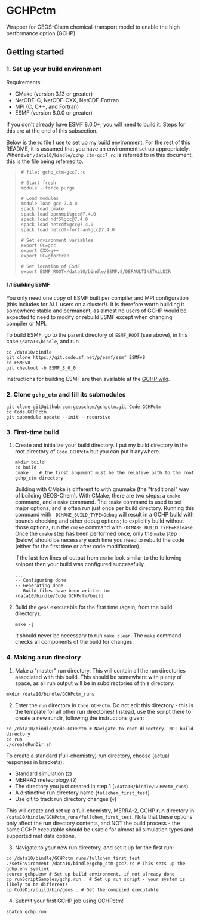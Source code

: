 # GCHPctm
Wrapper for GEOS-Chem chemical-transport model to enable the high performance option (GCHP).

## Getting started

### 1. Set up your build environment
Requirements:
- CMake (version 3.13 or greater)
- NetCDF-C, NetCDF-CXX, NetCDF-Fortran
- MPI (C, C++, and Fortran)
- ESMF (version 8.0.0 or greater)

If you don't already have ESMF 8.0.0+, you will need to build it. Steps for this are at the end of this subsection.

Below is the rc file I use to set up my build environment. For the rest of this README, it is assumed that you have an environment set up appropriately. Whenever `/data10/bindle/gchp_ctm-gcc7.rc` is referred to in this document, this is the file being referred to.
> ```
> # file: gchp_ctm-gcc7.rc
> 
> # Start fresh
> module --force purge
>
> # Load modules
> module load gcc-7.4.0
> spack load cmake
> spack load openmpi%gcc@7.4.0
> spack load hdf5%gcc@7.4.0
> spack load netcdf%gcc@7.4.0
> spack load netcdf-fortran%gcc@7.4.0
> 
> # Set environment variables
> export CC=gcc
> export CXX=g++
> export FC=gfortran
>
> # Set location of ESMF
> export ESMF_ROOT=/data10/bindle/ESMFv8/DEFAULTINSTALLDIR
> ```

#### 1.1 Building ESMF

You only need one copy of ESMF built per compiler and MPI configuration (this includes for ALL users on a cluster!). It is therefore worth building it somewhere stable and permanent, as almost no users of GCHP would be expected to need to modify or rebuild ESMF except when changing compiler or MPI.

To build ESMF, go to the parent directory of `ESMF_ROOT` (see above), in this case `\data10\bindle`, and run
```console
cd /data10/bindle
git clone https://git.code.sf.net/p/esmf/esmf ESMFv8
cd ESMFv8
git checkout -b ESMF_8_0_0
```

Instructions for building ESMF are then available at the [GCHP wiki](http://wiki.seas.harvard.edu/geos-chem/index.php/GCHP_Hardware_and_Software_Requirements).

### 2. Clone `gchp_ctm` and fill its submodules
```console
git clone git@github.com:geoschem/gchpctm.git Code.GCHPctm
cd Code.GCHPctm
git submodule update --init --recursive
```

### 3. First-time build
1. Create and initialize your build directory. I put my build directory in the root directory of `Code.GCHPctm` but you can put it anywhere.
    ```console
    mkdir build
    cd build
    cmake .. # the first argument must be the relative path to the root gchp_ctm directory
    ```
    
    Building with CMake is different to with gnumake (the "traditional" way of building GEOS-Chem). With CMake, there are two steps: a `cmake` command, and a `make` command. The `cmake` command is used to set major options, and is often run just once per build directory. Running this command with `-DCMAKE_BUILD_TYPE=Debug` will result in a GCHP build with bounds checking and other debug options; to explicitly build without those options, run the `cmake` command with `-DCMAKE_BUILD_TYPE=Release`. Once the `cmake` step has been performed once, only the `make` step (below) should be necessary each time you need to rebuild the code (either for the first time or after code modification).
  
    If the last few lines of output from `cmake` look similar to the following snippet then your build was configured successfully.
    ```
    ...
    -- Configuring done
    -- Generating done
    -- Build files have been written to: /data10/bindle/Code.GCHPctm/build
    ```

2. Build the `geos` executable for the first time (again, from the build directory).
    ```console
    make -j
    ```
    It should never be necessary to run `make clean`. The `make` command checks all components of the build for changes.
    
### 4. Making a run directory

1. Make a "master" run directory. This will contain all the run directories associated with this build. This should be somewhere with plenty of space, as all run output will be in subdirectories of this directory:

```
mkdir /data10/bindle/GCHPctm_runs
```

2. Enter the `run` directory in `Code.GCHPctm`. Do not edit this directory - this is the template for all other run directories! Instead, use the script there to create a new rundir, following the instructions given:
```
cd /data10/bindle/Code.GCHPctm # Navigate to root directory, NOT build directory
cd run
./createRunDir.sh
```

To create a standard (full-chemistry) run directory, choose (actual responses in brackets):
 - Standard simulation (`2`)
 - MERRA2 meteorology (`2`)
 - The directory you just created in step 1 (`/data10/bindle/GCHPctm_runs`)
 - A distinctive run directory name (`fullchem_first_test`)
 - Use git to track run directory changes (`y`)
 
This will create and set up a full-chemistry, MERRA-2, GCHP run directory in `/data10/bindle/GCHPctm_runs/fullchem_first_test`. Note that these options only affect the run directory contents, and NOT the build process - the same GCHP executable should be usable for almost all simulation types and supported met data options.

3. Navigate to your new run directory, and set it up for the first run:
```
cd /data10/bindle/GCHPctm_runs/fullchem_first_test
./setEnvironment /data10/bindle/gchp_ctm-gcc7.rc # This sets up the gchp.env symlink
source gchp.env # Set up build environment, if not already done
cp runScriptSamples/gchp.run . # Set up run script - your system is likely to be different!
cp CodeDir/build/bin/geos . # Get the compiled executable
```

4. Submit your first GCHP job using GCHPctm!
```
sbatch gchp.run
```
